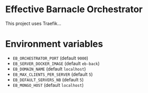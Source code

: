 # Effective Barnacle Orchestrator

This project uses Traefik...

# Environment variables

* `EB_ORCHESTRATOR_PORT` (default `9000`)
* `EB_SERVER_DOCKER_IMAGE` (default `eb-back`)
* `EB_DOMAIN_NAME` (default `localhost`)
* `EB_MAX_CLIENTS_PER_SERVER` (default `5`)
* `EB_DEFAULT_SERVERS_NB` (default `5`)
* `EB_MONGO_HOST` (default `localhost`)
